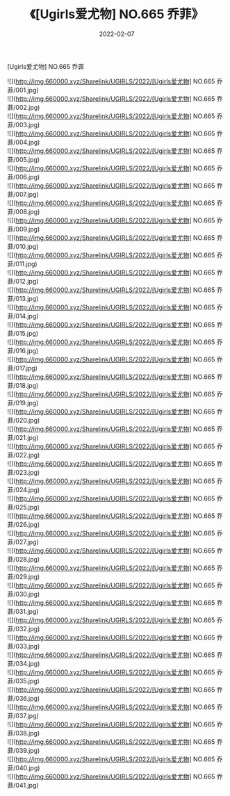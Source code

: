 ﻿---
layout: post
title:  《[Ugirls爱尤物] NO.665 乔菲》
date:   2022-02-07
img: http://img.660000.xyz/Sharelink/UGIRLS/2022/[Ugirls爱尤物] NO.665 乔菲/000.jpg
categories: [美女, 清纯, 唯美]
---

[Ugirls爱尤物] NO.665 乔菲

 ![](http://img.660000.xyz/Sharelink/UGIRLS/2022/[Ugirls爱尤物] NO.665 乔菲/001.jpg) <br>![](http://img.660000.xyz/Sharelink/UGIRLS/2022/[Ugirls爱尤物] NO.665 乔菲/002.jpg) <br>![](http://img.660000.xyz/Sharelink/UGIRLS/2022/[Ugirls爱尤物] NO.665 乔菲/003.jpg) <br>![](http://img.660000.xyz/Sharelink/UGIRLS/2022/[Ugirls爱尤物] NO.665 乔菲/004.jpg) <br>![](http://img.660000.xyz/Sharelink/UGIRLS/2022/[Ugirls爱尤物] NO.665 乔菲/005.jpg) <br>![](http://img.660000.xyz/Sharelink/UGIRLS/2022/[Ugirls爱尤物] NO.665 乔菲/006.jpg) <br>![](http://img.660000.xyz/Sharelink/UGIRLS/2022/[Ugirls爱尤物] NO.665 乔菲/007.jpg) <br>![](http://img.660000.xyz/Sharelink/UGIRLS/2022/[Ugirls爱尤物] NO.665 乔菲/008.jpg) <br>![](http://img.660000.xyz/Sharelink/UGIRLS/2022/[Ugirls爱尤物] NO.665 乔菲/009.jpg) <br>![](http://img.660000.xyz/Sharelink/UGIRLS/2022/[Ugirls爱尤物] NO.665 乔菲/010.jpg) <br>![](http://img.660000.xyz/Sharelink/UGIRLS/2022/[Ugirls爱尤物] NO.665 乔菲/011.jpg) <br>![](http://img.660000.xyz/Sharelink/UGIRLS/2022/[Ugirls爱尤物] NO.665 乔菲/012.jpg) <br>![](http://img.660000.xyz/Sharelink/UGIRLS/2022/[Ugirls爱尤物] NO.665 乔菲/013.jpg) <br>![](http://img.660000.xyz/Sharelink/UGIRLS/2022/[Ugirls爱尤物] NO.665 乔菲/014.jpg) <br>![](http://img.660000.xyz/Sharelink/UGIRLS/2022/[Ugirls爱尤物] NO.665 乔菲/015.jpg) <br>![](http://img.660000.xyz/Sharelink/UGIRLS/2022/[Ugirls爱尤物] NO.665 乔菲/016.jpg) <br>![](http://img.660000.xyz/Sharelink/UGIRLS/2022/[Ugirls爱尤物] NO.665 乔菲/017.jpg) <br>![](http://img.660000.xyz/Sharelink/UGIRLS/2022/[Ugirls爱尤物] NO.665 乔菲/018.jpg) <br>![](http://img.660000.xyz/Sharelink/UGIRLS/2022/[Ugirls爱尤物] NO.665 乔菲/019.jpg) <br>![](http://img.660000.xyz/Sharelink/UGIRLS/2022/[Ugirls爱尤物] NO.665 乔菲/020.jpg) <br>![](http://img.660000.xyz/Sharelink/UGIRLS/2022/[Ugirls爱尤物] NO.665 乔菲/021.jpg) <br>![](http://img.660000.xyz/Sharelink/UGIRLS/2022/[Ugirls爱尤物] NO.665 乔菲/022.jpg) <br>![](http://img.660000.xyz/Sharelink/UGIRLS/2022/[Ugirls爱尤物] NO.665 乔菲/023.jpg) <br>![](http://img.660000.xyz/Sharelink/UGIRLS/2022/[Ugirls爱尤物] NO.665 乔菲/024.jpg) <br>![](http://img.660000.xyz/Sharelink/UGIRLS/2022/[Ugirls爱尤物] NO.665 乔菲/025.jpg) <br>![](http://img.660000.xyz/Sharelink/UGIRLS/2022/[Ugirls爱尤物] NO.665 乔菲/026.jpg) <br>![](http://img.660000.xyz/Sharelink/UGIRLS/2022/[Ugirls爱尤物] NO.665 乔菲/027.jpg) <br>![](http://img.660000.xyz/Sharelink/UGIRLS/2022/[Ugirls爱尤物] NO.665 乔菲/028.jpg) <br>![](http://img.660000.xyz/Sharelink/UGIRLS/2022/[Ugirls爱尤物] NO.665 乔菲/029.jpg) <br>![](http://img.660000.xyz/Sharelink/UGIRLS/2022/[Ugirls爱尤物] NO.665 乔菲/030.jpg) <br>![](http://img.660000.xyz/Sharelink/UGIRLS/2022/[Ugirls爱尤物] NO.665 乔菲/031.jpg) <br>![](http://img.660000.xyz/Sharelink/UGIRLS/2022/[Ugirls爱尤物] NO.665 乔菲/032.jpg) <br>![](http://img.660000.xyz/Sharelink/UGIRLS/2022/[Ugirls爱尤物] NO.665 乔菲/033.jpg) <br>![](http://img.660000.xyz/Sharelink/UGIRLS/2022/[Ugirls爱尤物] NO.665 乔菲/034.jpg) <br>![](http://img.660000.xyz/Sharelink/UGIRLS/2022/[Ugirls爱尤物] NO.665 乔菲/035.jpg) <br>![](http://img.660000.xyz/Sharelink/UGIRLS/2022/[Ugirls爱尤物] NO.665 乔菲/036.jpg) <br>![](http://img.660000.xyz/Sharelink/UGIRLS/2022/[Ugirls爱尤物] NO.665 乔菲/037.jpg) <br>![](http://img.660000.xyz/Sharelink/UGIRLS/2022/[Ugirls爱尤物] NO.665 乔菲/038.jpg) <br>![](http://img.660000.xyz/Sharelink/UGIRLS/2022/[Ugirls爱尤物] NO.665 乔菲/039.jpg) <br>![](http://img.660000.xyz/Sharelink/UGIRLS/2022/[Ugirls爱尤物] NO.665 乔菲/040.jpg) <br>![](http://img.660000.xyz/Sharelink/UGIRLS/2022/[Ugirls爱尤物] NO.665 乔菲/041.jpg) <br>